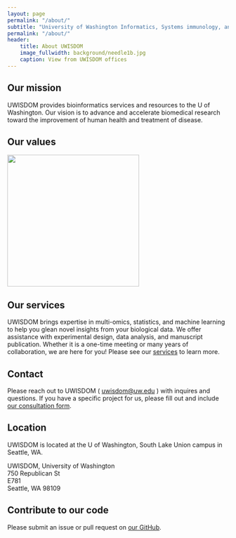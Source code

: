 ```yaml
---
layout: page
permalink: "/about/"
subtitle: "University of Washington Informatics, Systems immunology, and Data Omics in Medicine"
permalink: "/about/"
header:
    title: About UWISDOM
    image_fullwidth: background/needle1b.jpg
    caption: View from UWISDOM offices
---
```


## Our mission

UWISDOM provides bioinformatics services and resources to the U of Washington. Our vision is to advance and accelerate biomedical research toward the improvement of human health and treatment of disease.

## Our values

<img height="300px" class="center-block" src="https://github.com/UWISDOM/uwisdom.github.io/blob/gh-pages/images/values.png?raw=true">

## Our services

UWISDOM brings expertise in multi-omics, statistics, and machine learning to help you glean novel insights from your biological data. We offer assistance with experimental design, data analysis, and manuscript publication. Whether it is a one-time meeting or many years of collaboration, we are here for you! Please see our <a href="/services">services</a> to learn more.

## Contact

Please reach out to UWISDOM ( uwisdom@uw.edu ) with inquires and questions. If you have a specific project for us, please fill out and include <a href="/forms/UWISDOM_consult_form.pdf" download>our consultation form</a>.

## Location

UWISDOM is located at the U of Washington, South Lake Union campus in Seattle, WA.

UWISDOM, University of Washington  
750 Republican St  
E781  
Seattle, WA 98109 

## Contribute to our code

Please submit an issue or pull request on <a href="https://github.com/UWISDOM">our GitHub</a>.
